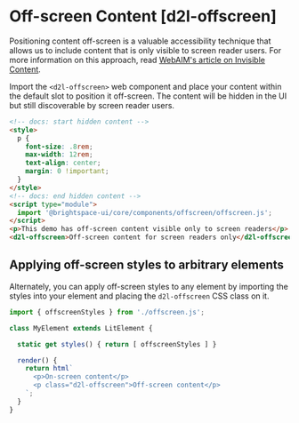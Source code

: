 # Off-screen Content [d2l-offscreen]

Positioning content off-screen is a valuable accessibility technique that allows us to include content that is only visible to screen reader users. For more information on this approach, read [WebAIM's article on Invisible Content](http://webaim.org/techniques/css/invisiblecontent/).

Import the `<d2l-offscreen>` web component and place your content within the default slot to position it off-screen. The content will be hidden in the UI but still discoverable by screen reader users.

<!-- docs: demo live name:d2l-offscreen -->
```html
<!-- docs: start hidden content -->
<style>
  p {
    font-size: .8rem;
    max-width: 12rem;
    text-align: center;
    margin: 0 !important;
  }
</style>
<!-- docs: end hidden content -->
<script type="module">
  import '@brightspace-ui/core/components/offscreen/offscreen.js';
</script>
<p>This demo has off-screen content visible only to screen readers</p>
<d2l-offscreen>Off-screen content for screen readers only</d2l-offscreen>
```

## Applying off-screen styles to arbitrary elements

Alternately, you can apply off-screen styles to any element by importing the styles into your element and placing the `d2l-offscreen` CSS class on it.

```javascript
import { offscreenStyles } from './offscreen.js';

class MyElement extends LitElement {

  static get styles() { return [ offscreenStyles ] }

  render() {
    return html`
      <p>On-screen content</p>
      <p class="d2l-offscreen">Off-screen content</p>
    `;
  }
}
```
